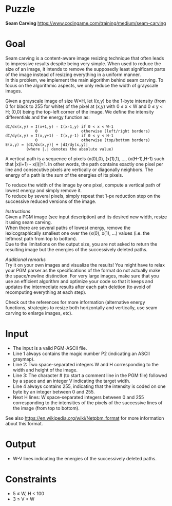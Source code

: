 # Puzzle
**Seam Carving** https://www.codingame.com/training/medium/seam-carving

# Goal
Seam carving is a content-aware image resizing technique that often leads to impressive results despite being very simple. When used to reduce the size of an image, it intends to remove the supposedly least significant parts of the image instead of resizing everything in a uniform manner.  
In this problem, we implement the main algorithm behind seam carving. To focus on the algorithmic aspects, we only reduce the width of grayscale images.  

Given a grayscale image of size W×H, let I(x,y) be the 1-byte intensity (from 0 for black to 255 for white) of the pixel at (x,y) with 0 ≤ x < W and 0 ≤ y < H; (0,0) being the top-left corner of the image. We define the intensity differentials and the energy function as:
```
dI/dx(x,y) = I(x+1,y) - I(x-1,y) if 0 < x < W-1
             0                   otherwise (left/right borders)
dI/dy(x,y) = I(x,y+1) - I(x,y-1) if 0 < y < H-1
             0                   otherwise (top/bottom borders)
E(x,y) = |dI/dx(x,y)| + |dI/dy(x,y)|
         (where |.| denotes the absolute value)
```

A vertical path is a sequence of pixels (x(0),0), (x(1),1), ..., (x(H-1),H-1) such that |x(i+1) - x(i)|≤1. In other words, the path contains exactly one pixel per line and consecutive pixels are vertically or diagonally neighbors. The energy of a path is the sum of the energies of its pixels.

To reduce the width of the image by one pixel, compute a vertical path of lowest energy and simply remove it.  
To reduce by several pixels, simply repeat that 1-px reduction step on the successive reduced versions of the image.  

*Instructions*  
Given a PGM image (see input description) and its desired new width, resize it using seam carving.  
When there are several paths of lowest energy, remove the lexicographically smallest one over the (x(0), x(1), ...) values (i.e. the leftmost path from top to bottom).  
Due to the limitations on the output size, you are not asked to return the resulting image but the energies of the successively deleted paths.  

*Additional remarks*  
Try it on your own images and visualize the results! You might have to relax your PGM parser as the specifications of the format do not actually make the space/newline distinction. For very large images, make sure that you use an efficient algorithm and optimize your code so that it keeps and updates the intermediate results after each path deletion (to avoid of recomputing everything at each step).

Check out the references for more information (alternative energy functions, strategies to resize both horizontally and vertically, use seam carving to enlarge images, etc).

# Input
* The input is a valid PGM-ASCII file.
* Line 1 always contains the magic number P2 (indicating an ASCII graymap).
* Line 2: Two space-separated integers W and H corresponding to the width and height of the image.
* Line 3: The character # (to start a comment line in the PGM file) followed by a space and an integer V indicating the target width.
* Line 4 always contains 255, indicating that the intensity is coded on one byte by an integer between 0 and 255.
* Next H lines: W space-separated integers between 0 and 255 corresponding to the intensities of the pixels of the successive lines of the image (from top to bottom).

See also https://en.wikipedia.org/wiki/Netpbm_format for more information about this format.

# Output
* W-V lines indicating the energies of the successively deleted paths.

# Constraints
* 5 ≤ W, H < 100
* 3 ≤ V < W
